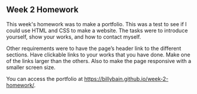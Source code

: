 ## Week 2 Homework

This week's homework  was to make a portfolio. This was a test to see if I could use HTML and CSS to make a website.  The tasks were to introduce yourself, show your works, and how to contact myself. 

Other requirements were to have the page’s header link to the different sections. Have clickable links to your works that you have done. Make one of the links larger than the others. Also to make the page responsive with a smaller screen size.

 You can access the portfolio at https://billybain.github.io/week-2-homework/. 
